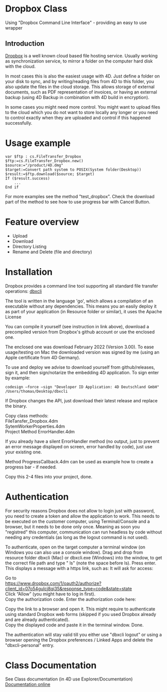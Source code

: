 # Dropbox Class
Using "Dropbox Command Line Interface" - providing an easy to use wrapper

## Introduction
[Dropbox](https://Dropbox.com) is a well known cloud based file hosting service.
Usually working as synchronization service, to mirror a folder on the computer hard disk with the cloud.

In most cases this is also the easiest usage with 4D. Just define a folder on your disk to sync, and by writing/reading files from 4D to this folder, you also update the files in the cloud storage.
This allows storage of external documents, such as PDF representation of invoices, or having an external backup (using 4D Backup in combination with 4D build in encryption).

In some cases you might need more control. You might want to upload files to the cloud which you do not want to store locally any longer or you need to control exactly when they are uploaded and control if this happened successfully.

# Usage example

```4D
var $ftp : cs.FileTransfer_Dropbox
$ftp:=cs.FileTransfer_Dropbox.new()
$source:="/product/4D.dmg"
$target:=Convert path system to POSIX(System folder(Desktop))
$result:=$ftp.download($source; $target)
If ($result.success)
	...
End if
```

For more examples see the method "test_dropbox".
Check the download part of the method to see how to use progress bar with Cancel Button.

# Feature overview
- Upload
- Download
- Directory Listing
- Rename and Delete (file and directory)

# Installation

Dropbox provides a command line tool supporting all standard file transfer operations: 
[dbxcli](https://github.com/dropbox/dbxcli)

The tool is written in the language 'go', which allows a compilation of an executable without any dependencies. This means you an easily deploy it as part of your application (in Resource folder or similar), it uses the Apache License

You can compile it yourself (see instruction in link above), download a precompiled version from Dropbox's github account or use the enclosed one.

The enclosed one was download February 2022 (Version 3.00). To ease usage/testing on Mac the downloaded version was signed by me (using an Apple certificate from 4D Germany).

To use and deploy we advise to download yourself from github/releases, sign it, and then sign/notarize the embedding 4D application.
To sign enter by example:
```
codesign –force –sign "Developer ID Application: 4D Deutschland GmbH" /Users/thomas/Desktop/dbxcli
```

If Dropbox changes the API, just download their latest release and replace the binary.

Copy class methods:  
FileTansfer_Dropbox.4dm  
SytemWorkerProperties.4dm    
Project Method ErrorHandler.4dm  

If you already have a silent ErrorHandler method (no output, just to prevent an error message displayed on screen, error handled by code), just use your existing one.

Method ProgressCallback.4dm can be used as example how to create a progress bar - if needed.

Copy this 2-4 files into your project, done.

# Authentication

For security reasons Dropbox does not allow to login just with password, you need to create a token and allow the application to work. This needs to be executed on the customer computer, using Terminal/Console and a browser, but it needs to be done only once. Meaning as soon you "registred" this computer, communication can run headless by code without needing any credentials (as long as the logout command is not used).

To authenticate, open on the target computer a terminal window (on Windows you can also use a console window).
Drag and drop from resource folder dbxcli (Mac) or dbxcli.exe (Windows) into the window, to get the correct file path and type " ls" (note the space before ls). Press enter.
This displays a message with a https link, such as:
It will ask for access:

Go to   
https://www.dropbox.com/1/oauth2/authorize?client_id=07o54gulcj8qi35&response_type=code&state=state  
Click “Allow” (you might have to log in first).  
Copy the authorization code. Enter the authorization code here:  

Copy the link to a browser and open it. This might require to authenticate using standard Dropbox web forms (skipped if you used Dropbox already and are already authenticated).  
Copy the displayed code and paste it in the terminal window. Done.  

The authentication will stay valid till you either use "dbxcli logout" or using a browser opening the Dropbox preferences / Linked Apps and delete the "dbxcli-personal" entry.

# Class Documentation

See Class documentation (in 4D use Explorer/Documentation)
[Documentation online](https://github.com/ThomasMaul/FileTransfer_Class/blob/main/Documentation/Classes/FileTransfer_Dropbox_.md)
	